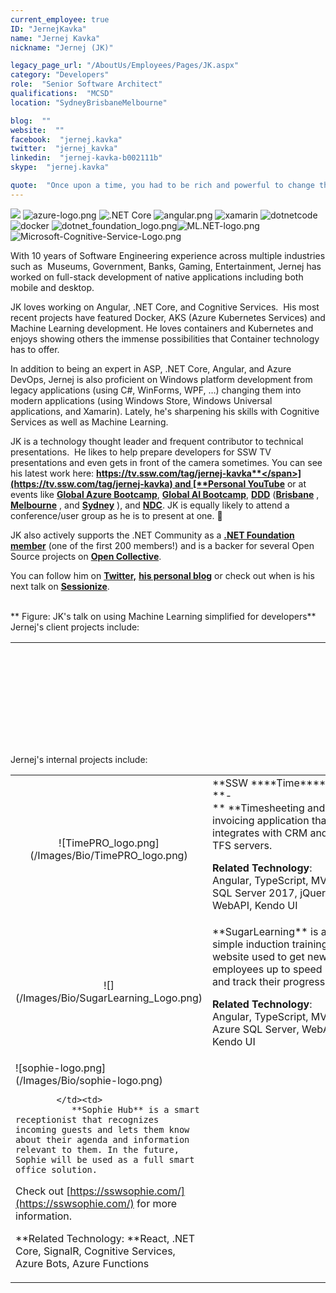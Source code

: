 ```yaml
---
current_employee: true
ID: "JernejKavka"
name: "Jernej Kavka"
nickname: "Jernej (JK)"

legacy_page_url: "/AboutUs/Employees/Pages/JK.aspx"
category: "Developers"
role:  "Senior Software Architect"
qualifications:  "MCSD"
location: "SydneyBrisbaneMelbourne"

blog:  ""
website:  ""
facebook:  "jernej.kavka"
twitter:  "jernej_kavka"
linkedin:  "jernej-kavka-b002111b"
skype:  "jernej.kavka"

quote:  "Once upon a time, you had to be rich and powerful to change the world. Now you just need to be bold and write code."
---
```


 ![](/Images/Bio/MCP.png) ![azure-logo.png](/Images/Bio/azure-logo.png) ![.NET Core](/Images/Bio/dotnetcore.png) ![angular.png](/Images/Bio/angular.png) ![xamarin](/Images/Bio/xamarin.jpg) ![dotnetcode](/Images/Bio/dotnetcode.jpg) ![docker](/Images/Bio/docker.jpg) ![dotnet_foundation_logo.png](/Images/Bio/dotnet_foundation_logo.png)![ML.NET-logo.png](/Images/Bio/ML.NET-logo.png)![Microsoft-Cognitive-Service-Logo.png](/Images/Bio/Microsoft-Cognitive-Service-Logo.png)   

With 10 years of Software Engineering experience across multiple industries such as  Museums, Government, Banks, Gaming, Entertainment, Jernej has worked on full-stack development of native applications including both mobile and desktop.  

JK loves working on Angular, .NET Core, and Cognitive Services.  His most recent projects have featured Docker, AKS (Azure Kubernetes Services) and Machine Learning development. He loves containers and Kubernetes and enjoys showing others the immense possibilities that Container technology has to offer.  

In addition to being an expert in ASP, .NET Core, Angular, and Azure DevOps, Jernej is also proficient on Windows platform development from legacy applications (using C#, WinForms, WPF, …) changing them into modern applications (using Windows Store, Windows Universal applications, and Xamarin). Lately, he's sharpening his skills with Cognitive Services as well as Machine Learning.  

JK is a technology thought leader and frequent contributor to technical presentations.  He likes to help prepare developers for SSW TV presentations and even gets in front of the camera sometimes. You can see his latest work here: [ <span lang="EN-AU" style="text-decoration-line:underline;"> **https://tv.ssw.com/tag/jernej-kavka**</span>](https://tv.ssw.com/tag/jernej-kavka) and [**Personal YouTube**](https://www.youtube.com/watch?v=3VPHV1902OQ&list=PLO0Fq_pphtfEHluXtyaX-IYy4vV2QxYeS) or at events like [ **Global Azure Bootcamp**](https://global.azurebootcamp.net/), [**Global AI Bootcamp**](https://brisbanebootcamp.com/), [ **DDD**](https://dddbrisbane.com/) ([**Brisbane**](https://dddbrisbane.com/) , [ **Melbourne**](https://www.dddmelbourne.com/) , and [ **Sydney**](https://www.dddsydney.com.au/) ), and [ **NDC**](https://ndcsydney.com/). JK is equally likely to attend a conference/user group as he is to present at one. 🧐

JK also actively supports the .NET Community as a [ **.NET Foundation member**](https://dotnetfoundation.org/) (one of the first 200 members!) and is a backer for several Open Source projects on [ **Open Collective**](https://opencollective.com/jernej-kavka).  

You can follow him on [ **Twitter,**](https://twitter.com/jernej_kavka) [ **his personal blog**](https://jkdev.me/) or check out when is his next talk on [ **Sessionize**](https://sessionize.com/jernej-kavka/).  

<div class="ms-rtestate-read ms-rte-embedcode ms-rte-embedil ms-rtestate-notify"> </div><div>
   ** Figure: JK's talk on using Machine Learning simplified for developers**  
 </div><div> 

</div><div>Jernej's client projects include:  

</div><div><table class="ms-rteTable-default" width="100%" cellspacing="0" style="height:146px;"><tbody><tr class="ms-rteTableEvenRow-default"><td class="ms-rteTableEvenCol-default" style="width:165px;height:36px;text-align:center;"><div>​​​</div><div>  
![Allianz_logo_logotype.png](/Images/Bio/Allianz_logo_logotype.png)  

</div></td><td class="ms-rteTableOddCol-default" style="width:673px;height:36px;"> 
               **Allianz Australia**  
The project focus was building a B2B and B2C web application using micro-services, and service buses, using Angular with ngrx and .NET Core.  

Additionally, we were responsible for developing systems for 3rd parties to integrate with, creating a  flexible website that can display dynamic content for Allianz partners.  
​​  
**Related Technologies**: Angular with ngrx, .NET Core, EF Core, NService Bus  

</td></tr><tr class="ms-rteTableFooterRow-default"><td rowspan="1" class="ms-rteTableFooterEvenCol-default" style="width:165px;height:36px;text-align:center;">​  
![d_ir_video_4_213c78534d79be0271befa34ca744fa7.jpg](/Images/Bio/d_ir_video_4_213c78534d79be0271befa34ca744fa7.jpg)</td><td rowspan="1" class="ms-rteTableFooterOddCol-default" style="width:673px;height:36px;">
               <span class="ms-rteThemeForeColor-2-0">** Banpu**  
Banpu engaged SSW to develop a PWA application that can be used online and offline in various situations. We have worked with several different teams from different countries and parts of Australia, and the main focus for SSW was delivering micro-services, offline and syncing capabilities of the PWA application, a desktop administration website, the mobile UX animations, and migrating data from Excel spreadsheets. We delivered all of the features with high code coverage with unit and component tests.  

**Related Technologies**: React, PWA, CosmosDB, NodeJS, .NET Core  
</span></td></tr><tr class="ms-rteTableOddRow-default"><td rowspan="1" class="ms-rteTableEvenCol-default" style="width:165px;height:36px;text-align:center;">​​  

![Long Service Corporation](/Images/Bio/LongServiceCorporation.gif)  

</td><td rowspan="1" class="ms-rteTableOddCol-default" style="width:673px;height:36px;">

                  <strong class="ms-rteThemeForeColor-2-0">Long Service Corporation**  
<span class="ms-rteThemeForeColor-2-0">Long Service Corporation engaged SSW to redesign and refactor their Worker Portal application, used by workers to download their statements. This application will be extended to include claims for workers. The new software design of the application includes multiple services that can be shared between projects.</span>

 <span class="ms-rteThemeForeColor-2-0"> **Related Technologies**: ASP.Net MVC, Entity Framework, WebAPI, TypeScript, jQuery  
</span>
</strong></td></tr><tr class="ms-rteTableEvenRow-default"><td class="ms-rteTableEvenCol-default" style="width:165px;height:36px;text-align:center;"><div>​​​</div><div>  
</div><div>![Infomedia](/Images/Bio/infomedia-logo.png)  

</div></td><td class="ms-rteTableOddCol-default" style="width:673px;height:36px;"> 
               **Infomedia**  
The project consisted of upgrading applications to a newer version of the Angular framework which resulted in improving the overall application performance for users.  
​​  
**Related Technologies**: Angular, TypeScript  
</td></tr></tbody></table></div><div>

</div><div>   
 </div><div>Jernej's internal projects include:  

</div><div><table class="ms-rteTable-default" cellspacing="0" style="width:100%;"><tbody><tr><td class="ms-rteTable-default" style="width:1%;text-align:center;">​![TimePRO_logo.png](/Images/Bio/TimePRO_logo.png)  
</td><td class="ms-rteTable-default" style="width:50%;"> 
               **SSW ****Time****Pro **-** **Timesheeting and invoicing application that integrates with CRM and TFS servers.  

**Related Technology**: Angular, TypeScript, MVC, SQL Server 2017, jQuery, WebAPI, Kendo UI  
</td></tr><tr><td class="ms-rteTable-default" style="width:1%;text-align:center;">​![](/Images/Bio/SugarLearning_Logo.png)</td><td class="ms-rteTable-default">
               **SugarLearning** is a simple induction training website used to get new employees up to speed and track their progress.  

**Related Technology**: Angular, TypeScript, MVC, Azure SQL Server, WebAPI, Kendo UI  
</td></tr><tr><td>
               ![sophie-logo.png](/Images/Bio/sophie-logo.png)   

            </td><td>
               **Sophie Hub** is a smart receptionist that recognizes incoming guests and lets them know about their agenda and information relevant to them. In the future, Sophie will be used as a full smart office solution.  

Check out [https://sswsophie.com/](https://sswsophie.com/) for more information.  

**Related Technology: **React, .NET Core, SignalR, Cognitive Services, Azure Bots, Azure Functions  
</td></tr></tbody></table> 
  </div><div>   

</div><div> 

</div>